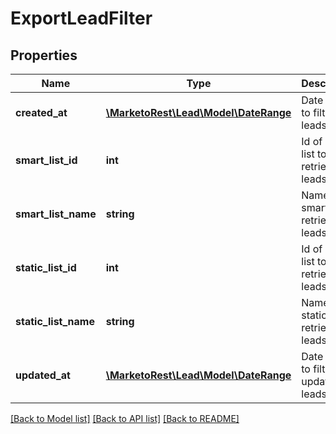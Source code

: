 # ExportLeadFilter

## Properties
Name | Type | Description | Notes
------------ | ------------- | ------------- | -------------
**created_at** | [**\MarketoRest\Lead\Model\DateRange**](DateRange.md) | Date range to filter new leads on | 
**smart_list_id** | **int** | Id of smart list to retrieve leads from | 
**smart_list_name** | **string** | Name of smart list to retrieve leads from | 
**static_list_id** | **int** | Id of static list to retrieve leads from | 
**static_list_name** | **string** | Name of static list to retrieve leads from | 
**updated_at** | [**\MarketoRest\Lead\Model\DateRange**](DateRange.md) | Date range to filter updated leads on | 

[[Back to Model list]](../README.md#documentation-for-models) [[Back to API list]](../README.md#documentation-for-api-endpoints) [[Back to README]](../README.md)


